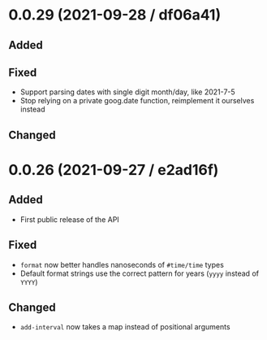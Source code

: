 # 0.0.29 (2021-09-28 / df06a41)

## Added

## Fixed

- Support parsing dates with single digit month/day, like 2021-7-5 
- Stop relying on a private goog.date function, reimplement it ourselves instead

## Changed

# 0.0.26 (2021-09-27 / e2ad16f)

## Added

- First public release of the API

## Fixed

- `format` now better handles nanoseconds of `#time/time` types
- Default format strings use the correct pattern for years (`yyyy` instead of `YYYY`)

## Changed

- `add-interval` now takes a map instead of positional arguments